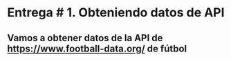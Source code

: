 # Entrega # 1. Obteniendo datos de API

## Vamos a obtener datos de la API de https://www.football-data.org/ de fútbol
